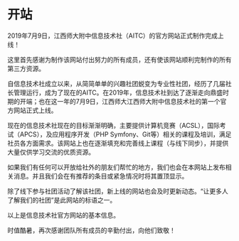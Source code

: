 # 开站

2019年7月9日，江西师大附中信息技术社（AITC）的官方网站正式制作完成上线！

这里首先感谢为制作该网站付出努力的所有成员，还有使该网站顺利完制作的所有第三方资源。

自信息技术社成立以来，从简简单单的兴趣社团蜕变为专业性社团，经历了几届社长管理运行，成为了现在的AITC。在2019年，信息技术社到达了逐渐走向鼎盛时期的开端；也在这一年的7月9日，江西师大江西师大附中信息技术社的第一个官方网站正式上线。

现在的信息技术社现在的目标渐渐明确，主要提供计算机竞赛（ACSL），国际考试（APCS），及应用程序开发（PHP Symfony、Git等）相关的课程及培训，满足社员各方面需求。该网站上也在逐渐填充和完善线上课程（与线下同步），并提供大量仅供学习交流的优质资源。

如果我们有任何可以开放给社外的朋友们帮忙的地方，我们也会在本网站上发布相关消息。并且我们会在有推荐的条目或紧急情况时将其置顶显示。

除了线下参与社团活动了解该社团，新上线的网站也会及时更新动态。“让更多人了解我们的社团”是此网站的标语之一。

以上是信息技术社官方网站的基本信息。

时值酷暑，再次感谢团队所有成员的辛勤付出，向他们致敬！